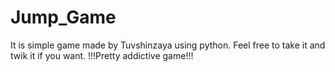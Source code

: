 # Jump_Game

It is simple game made by Tuvshinzaya using python.
Feel free to take it and twik it if you want.
!!!Pretty addictive game!!!